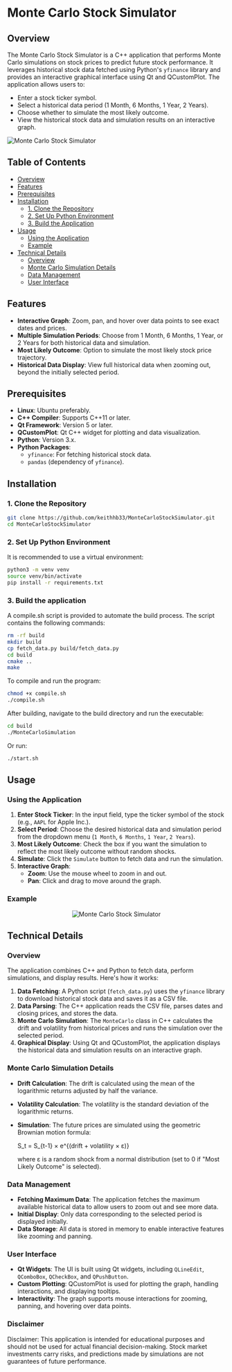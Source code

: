# Monte Carlo Stock Simulator

## Overview

The Monte Carlo Stock Simulator is a C++ application that performs Monte Carlo simulations on stock prices to predict future stock performance. It leverages historical stock data fetched using Python's `yfinance` library and provides an interactive graphical interface using Qt and QCustomPlot. The application allows users to:

- Enter a stock ticker symbol.
- Select a historical data period (1 Month, 6 Months, 1 Year, 2 Years).
- Choose whether to simulate the most likely outcome.
- View the historical stock data and simulation results on an interactive graph.

![Monte Carlo Stock Simulator](images/MonteCarloExample.png)

## Table of Contents

- [Overview](#overview)
- [Features](#features)
- [Prerequisites](#prerequisites)
- [Installation](#installation)
  - [1. Clone the Repository](#1-clone-the-repository)
  - [2. Set Up Python Environment](#2-set-up-python-environment)
  - [3. Build the Application](#3-build-the-application)
- [Usage](#usage)
  - [Using the Application](#using-the-application)
  - [Example](#example)
- [Technical Details](#technical-details)
  - [Overview](#overview-1)
  - [Monte Carlo Simulation Details](#monte-carlo-simulation-details)
  - [Data Management](#data-management)
  - [User Interface](#user-interface)

## Features

- **Interactive Graph**: Zoom, pan, and hover over data points to see exact dates and prices.
- **Multiple Simulation Periods**: Choose from 1 Month, 6 Months, 1 Year, or 2 Years for both historical data and simulation.
- **Most Likely Outcome**: Option to simulate the most likely stock price trajectory.
- **Historical Data Display**: View full historical data when zooming out, beyond the initially selected period.

## Prerequisites
- **Linux**: Ubuntu preferably.
- **C++ Compiler**: Supports C++11 or later.
- **Qt Framework**: Version 5 or later.
- **QCustomPlot**: Qt C++ widget for plotting and data visualization.
- **Python**: Version 3.x.
- **Python Packages**:
  - `yfinance`: For fetching historical stock data.
  - `pandas` (dependency of `yfinance`).

## Installation

### 1. Clone the Repository

```bash
git clone https://github.com/keithhb33/MonteCarloStockSimulator.git
cd MonteCarloStockSimulator
```

### 2. Set Up Python Environment

It is recommended to use a virtual environment:

```bash
python3 -m venv venv
source venv/bin/activate
pip install -r requirements.txt
```

### 3. Build the application

A compile.sh script is provided to automate the build process. The script contains the following commands:

```bash
rm -rf build
mkdir build
cp fetch_data.py build/fetch_data.py
cd build
cmake ..
make
```

To compile and run the program:
```bash
chmod +x compile.sh
./compile.sh
```

After building, navigate to the build directory and run the executable:
```bash
cd build
./MonteCarloSimulation
```

Or run:
```bash
./start.sh
```


## Usage

### Using the Application

1. **Enter Stock Ticker**: In the input field, type the ticker symbol of the stock (e.g., `AAPL` for Apple Inc.).
2. **Select Period**: Choose the desired historical data and simulation period from the dropdown menu (`1 Month`, `6 Months`, `1 Year`, `2 Years`).
3. **Most Likely Outcome**: Check the box if you want the simulation to reflect the most likely outcome without random shocks.
4. **Simulate**: Click the `Simulate` button to fetch data and run the simulation.
5. **Interactive Graph**:
   - **Zoom**: Use the mouse wheel to zoom in and out.
   - **Pan**: Click and drag to move around the graph.

### Example
<p align="center">
  <img src="images/MonteCarloExample2.png" alt="Monte Carlo Stock Simulator">
</p>

## Technical Details

### Overview

The application combines C++ and Python to fetch data, perform simulations, and display results. Here's how it works:

1. **Data Fetching**: A Python script (`fetch_data.py`) uses the `yfinance` library to download historical stock data and saves it as a CSV file.
2. **Data Parsing**: The C++ application reads the CSV file, parses dates and closing prices, and stores the data.
3. **Monte Carlo Simulation**: The `MonteCarlo` class in C++ calculates the drift and volatility from historical prices and runs the simulation over the selected period.
4. **Graphical Display**: Using Qt and QCustomPlot, the application displays the historical data and simulation results on an interactive graph.

### Monte Carlo Simulation Details

- **Drift Calculation**: The drift is calculated using the mean of the logarithmic returns adjusted by half the variance.
- **Volatility Calculation**: The volatility is the standard deviation of the logarithmic returns.
- **Simulation**: The future prices are simulated using the geometric Brownian motion formula:
  
  S_t = S_{t-1} × e^{(drift + volatility × ε)}

  where ε is a random shock from a normal distribution (set to 0 if "Most Likely Outcome" is selected).

### Data Management

- **Fetching Maximum Data**: The application fetches the maximum available historical data to allow users to zoom out and see more data.
- **Initial Display**: Only data corresponding to the selected period is displayed initially.
- **Data Storage**: All data is stored in memory to enable interactive features like zooming and panning.

### User Interface

- **Qt Widgets**: The UI is built using Qt widgets, including `QLineEdit`, `QComboBox`, `QCheckBox`, and `QPushButton`.
- **Custom Plotting**: QCustomPlot is used for plotting the graph, handling interactions, and displaying tooltips.
- **Interactivity**: The graph supports mouse interactions for zooming, panning, and hovering over data points.

### Disclaimer

Disclaimer: This application is intended for educational purposes and should not be used for actual financial decision-making. Stock market investments carry risks, and predictions made by simulations are not guarantees of future performance.


